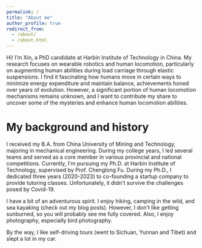 ```yaml
---
permalink: /
title: "About me"
author_profile: true
redirect_from: 
  - /about/
  - /about.html
---
```


<!-- ====== -->
Hi! I’m Xin, a PhD candidate at Harbin Institute of Technology in China. My research focuses on wearable robotics and human locomotion, particularly on augmenting human abilities during load carriage through elastic suspensions. I find it fascinating how humans move in certain ways to minimize energy expenditure and maintain balance, achievements honed over years of evolution. However, a significant portion of human locomotion mechanisms remains unknown, and I want to contribute my share to uncover some of the mysteries and enhance human locomotion abilities.

My background and history
======
I received my B.A. from China University of Mining and Technology, majoring in mechanical engineering. During my college years, I led several teams and served as a core member in various provincial and national competitions. Currently, I'm pursuing my Ph.D. at Harbin Institute of Technology, supervised by Prof. Chenglong Fu. During my Ph.D., I dedicated three years (2020-2023) to co-founding a startup company to provide tutoring classes. Unfortunately, it didn't survive the challenges posed by Covid-19.

I have a bit of an adventurous spirit. I enjoy hiking, camping in the wild, and sea kayaking (check out my blog posts). However, I don't like getting sunburned, so you will probably see me fully covered. Also, I enjoy photography, especially bird photography.

By the way, I like self-driving tours (went to Sichuan, Yunnan and Tibet) and slept a lot in my car.